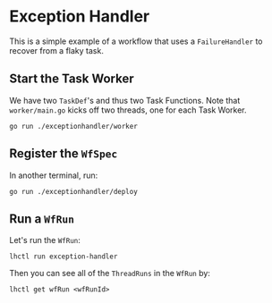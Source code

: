 # Exception Handler

This is a simple example of a workflow that uses a `FailureHandler` to recover from a flaky task.

## Start the Task Worker

We have two `TaskDef`'s and thus two Task Functions. Note that `worker/main.go` kicks off two threads, one for each Task Worker.

```
go run ./exceptionhandler/worker
```

## Register the `WfSpec`

In another terminal, run:

```
go run ./exceptionhandler/deploy
```

## Run a `WfRun`

Let's run the `WfRun`:

```
lhctl run exception-handler
```

Then you can see all of the `ThreadRuns` in the `WfRun` by:

```
lhctl get wfRun <wfRunId>
```
